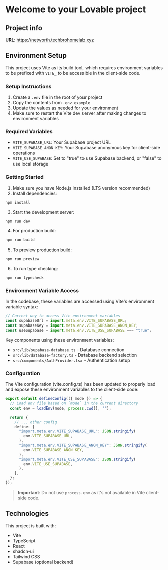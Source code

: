 # Welcome to your Lovable project

## Project info

**URL**: https://networth.techbrohomelab.xyz

## Environment Setup

This project uses Vite as its build tool, which requires environment variables to be prefixed with `VITE_` to be accessible in the client-side code.

### Setup Instructions

1. Create a `.env` file in the root of your project
2. Copy the contents from `.env.example`
3. Update the values as needed for your environment
4. Make sure to restart the Vite dev server after making changes to environment variables

### Required Variables

- `VITE_SUPABASE_URL`: Your Supabase project URL
- `VITE_SUPABASE_ANON_KEY`: Your Supabase anonymous key for client-side operations
- `VITE_USE_SUPABASE`: Set to "true" to use Supabase backend, or "false" to use local storage

### Getting Started

1. Make sure you have Node.js installed (LTS version recommended)
2. Install dependencies:

```bash
npm install
```

3. Start the development server:

```bash
npm run dev
```

4. For production build:

```bash
npm run build
```

5. To preview production build:

```bash
npm run preview
```

6. To run type checking:

```bash
npm run typecheck
```

### Environment Variable Access

In the codebase, these variables are accessed using Vite's environment variable syntax:

```javascript
// Correct way to access Vite environment variables
const supabaseUrl = import.meta.env.VITE_SUPABASE_URL;
const supabaseKey = import.meta.env.VITE_SUPABASE_ANON_KEY;
const useSupabase = import.meta.env.VITE_USE_SUPABASE === "true";
```

Key components using these environment variables:

- `src/lib/supabase-database.ts` - Database connection
- `src/lib/database-factory.ts` - Database backend selection
- `src/components/AuthProvider.tsx` - Authentication setup

### Configuration

The Vite configuration (vite.config.ts) has been updated to properly load and expose these environment variables to the client-side code:

```typescript
export default defineConfig(({ mode }) => {
  // Load env file based on `mode` in the current directory
  const env = loadEnv(mode, process.cwd(), "");

  return {
    // ... other config
    define: {
      "import.meta.env.VITE_SUPABASE_URL": JSON.stringify(
        env.VITE_SUPABASE_URL,
      ),
      "import.meta.env.VITE_SUPABASE_ANON_KEY": JSON.stringify(
        env.VITE_SUPABASE_ANON_KEY,
      ),
      "import.meta.env.VITE_USE_SUPABASE": JSON.stringify(
        env.VITE_USE_SUPABASE,
      ),
    },
  };
});
```

> **Important**: Do not use `process.env` as it's not available in Vite client-side code.

## Technologies

This project is built with:

- Vite
- TypeScript
- React
- shadcn-ui
- Tailwind CSS
- Supabase (optional backend)
